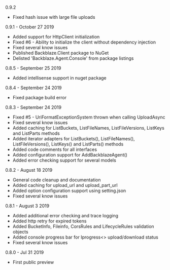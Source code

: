 0.9.2
*  Fixed hash issue with large file uploads

0.9.1 - October 27 2019
*  Added support for HttpClient initialization
*  Fixed #6 - Ability to initialize the client without dependency injection
*  Fixed several know issues
*  Published Backblaze.Client package to NuGet 
*  Delisted 'Backblaze.Agent.Console' from package listings

0.8.5 - September 25 2019
*  Added intellisense support in nuget package

0.8.4 - September 24 2019
*  Fixed package build error

0.8.3 - September 24 2019
*  Fixed #5 - UriFormatExceptionSystem thrown when calling UploadAsync
*  Fixed several know issues
*  Added caching for ListBuckets, ListFileNames, ListFileVersions, ListKeys and ListParts methods
*  Added iterator adapters for ListBuckets(), ListFileNames(), ListFileVersions(), ListKeys() and ListParts() methods
*  Added code comments for all interfaces
*  Added configuration support for AddBackblazeAgent()
*  Added error checking support for several models

0.8.2 - August 18 2019
*  General code cleanup and documentation
*  Added caching for upload_url and upload_part_url
*  Added option configuration support using setting.json
*  Fixed several know issues

0.8.1 - August 3 2019
*  Added additional error checking and trace logging
*  Added http retry for expired tokens
*  Added BucketInfo, Fileinfo, CorsRules and LifecycleRules validation objects
*  Added console progress bar for Iprogress<> upload/download status
*  Fixed several know issues

0.8.0 - Jul 31 2019
*  First public preview